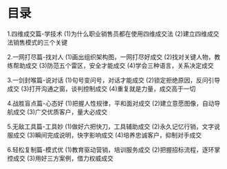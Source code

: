 # 目录
1.四维成交篇-学技术
  (1)为什么职业销售员都在使用四维成交法
  (2)建立四维成交法销售模式的三个关键
  
2.一网打尽篇-找对人
  (1)画出组织架构图，一网打尽好成交
  (2)找对关键人物，教练帮助成交
  (3)防范五个雷区，安全才能成交
  (4)学会三种语言，关系决定成交

3.一剑封喉篇-说对话
  (1)句号变问号，对话才能成交
  (2)锁定拒绝原因，反问引导成交
  (3)打开沟通之窗，谈判控制成交
  (4)重复就是力量，成交高于一切

4.战胜盲点篇-心态好
  (1)把握人性规律，平和面对成交
  (2)建立意愿图像，自动导航成交
  (3)广交优质客户，量大必成交

5.无敌工具篇-工具妙
  (1)做好六把快刀，工具辅助成交
  (2)永久记忆行销，文字说服成交
  (3)瞬间完成说明，快字影响成交
  (4)培养忠诚客户，抑制对手成交

6.轻松复制篇-模式优
  (1)教育驱动营销，培训服务成交
  (2)把握招标流程，逐环掌控成交
  (3)用好三方案例，借力权威成交
